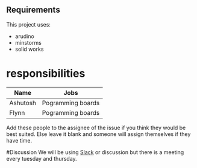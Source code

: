 ## Requirements

This project uses:
* arudino 
* minstorms
* solid works

# responsibilities
Name | Jobs
-----|------
Ashutosh | Pogramming boards
Flynn | Pogramming boards
Add these people to the assignee of the issue if you think they would be best suited. Else leave it blank and someone will
assign themselves if they have time.
 
#Discussion
We will be using [Slack](agsrobotics.slack.com) or discussion but there is a meeting every tuesday and thursday.
